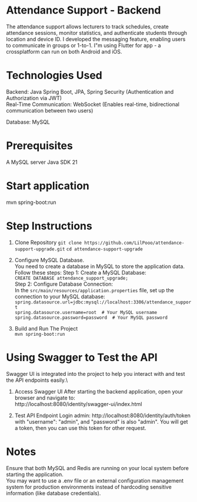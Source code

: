 # Attendance Support - Backend
The attendance support allows lecturers to track schedules, create attendance
sessions, monitor statistics, and authenticate students through location and device
ID. I developed the messaging feature, enabling users to communicate in groups or
1-to-1. I"m using Flutter for app - a crossplatform can run on both Android and iOS.
# Technologies Used
Backend: Java Spring Boot, JPA, Spring Security (Authentication and Authorization via JWT)\
Real-Time Communication: WebSocket (Enables real-time, bidirectional communication between two users)

Database: MySQL
# Prerequisites
A MySQL server
Java SDK 21
# Start application
mvn spring-boot:run
# Step Instructions
1. Clone Repository
  `git clone https://github.com/LilPooo/attendance-support-upgrade.git`
   `cd attendance-support-upgrade`
   
2. Configure MySQL Database.\
   You need to create a database in MySQL to store the application data. Follow these steps:
   Step 1: Create a MySQL Database:\
   `CREATE DATABASE attendance_support_upgrade;`\
   Step 2: Configure Database Connection:\
   In the `src/main/resources/application.properties` file, set up the connection to your MySQL database:\
   `spring.datasource.url=jdbc:mysql://localhost:3306/attendance_support`\
   `spring.datasource.username=root  # Your MySQL username`\
   `spring.datasource.password=password  # Your MySQL password`
3. Build and Run The Project\
   `mvn spring-boot:run`
# Using Swagger to Test the API
Swagger UI is integrated into the project to help you interact with and test the API endpoints easily.\
1. Access Swagger UI
   After starting the backend application, open your browser and navigate to:\
   http://localhost:8080/identity/swagger-ui/index.html
   
2. Test API Endpoint
   Login admin:
   http://localhost:8080/identity/auth/token
   with "username": "admin", and "password" is also "admin". You will get a token, then you can use this token for other request.

# Notes
Ensure that both MySQL and Redis are running on your local system before starting the application.\
You may want to use a .env file or an external configuration management system for production environments instead of hardcoding sensitive information (like database credentials).


   





